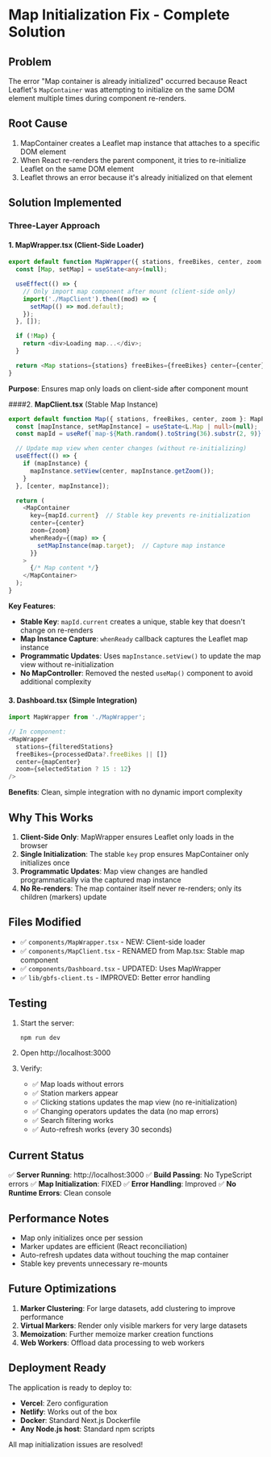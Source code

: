 # Map Initialization Fix - Complete Solution

## Problem
The error "Map container is already initialized" occurred because React Leaflet's `MapContainer` was attempting to initialize on the same DOM element multiple times during component re-renders.

## Root Cause
1. MapContainer creates a Leaflet map instance that attaches to a specific DOM element
2. When React re-renders the parent component, it tries to re-initialize Leaflet on the same DOM element
3. Leaflet throws an error because it's already initialized on that element

## Solution Implemented

### Three-Layer Approach

#### 1. **MapWrapper.tsx** (Client-Side Loader)
```typescript
export default function MapWrapper({ stations, freeBikes, center, zoom }: MapWrapperProps) {
  const [Map, setMap] = useState<any>(null);

  useEffect(() => {
    // Only import map component after mount (client-side only)
    import('./MapClient').then((mod) => {
      setMap(() => mod.default);
    });
  }, []);

  if (!Map) {
    return <div>Loading map...</div>;
  }

  return <Map stations={stations} freeBikes={freeBikes} center={center} zoom={zoom} />;
}
```

**Purpose**: Ensures map only loads on client-side after component mount

####2. **MapClient.tsx** (Stable Map Instance)
```typescript
export default function Map({ stations, freeBikes, center, zoom }: MapProps) {
  const [mapInstance, setMapInstance] = useState<L.Map | null>(null);
  const mapId = useRef(`map-${Math.random().toString(36).substr(2, 9)}`);

  // Update map view when center changes (without re-initializing)
  useEffect(() => {
    if (mapInstance) {
      mapInstance.setView(center, mapInstance.getZoom());
    }
  }, [center, mapInstance]);

  return (
    <MapContainer
      key={mapId.current}  // Stable key prevents re-initialization
      center={center}
      zoom={zoom}
      whenReady={(map) => {
        setMapInstance(map.target);  // Capture map instance
      }}
    >
      {/* Map content */}
    </MapContainer>
  );
}
```

**Key Features**:
- **Stable Key**: `mapId.current` creates a unique, stable key that doesn't change on re-renders
- **Map Instance Capture**: `whenReady` callback captures the Leaflet map instance
- **Programmatic Updates**: Uses `mapInstance.setView()` to update the map view without re-initialization
- **No MapController**: Removed the nested `useMap()` component to avoid additional complexity

#### 3. **Dashboard.tsx** (Simple Integration)
```typescript
import MapWrapper from './MapWrapper';

// In component:
<MapWrapper
  stations={filteredStations}
  freeBikes={processedData?.freeBikes || []}
  center={mapCenter}
  zoom={selectedStation ? 15 : 12}
/>
```

**Benefits**: Clean, simple integration with no dynamic import complexity

## Why This Works

1. **Client-Side Only**: MapWrapper ensures Leaflet only loads in the browser
2. **Single Initialization**: The stable `key` prop ensures MapContainer only initializes once
3. **Programmatic Updates**: Map view changes are handled programmatically via the captured map instance
4. **No Re-renders**: The map container itself never re-renders; only its children (markers) update

## Files Modified

- ✅ `components/MapWrapper.tsx` - NEW: Client-side loader
- ✅ `components/MapClient.tsx` - RENAMED from Map.tsx: Stable map component
- ✅ `components/Dashboard.tsx` - UPDATED: Uses MapWrapper
- ✅ `lib/gbfs-client.ts` - IMPROVED: Better error handling

## Testing

1. Start the server:
   ```bash
   npm run dev
   ```

2. Open http://localhost:3000

3. Verify:
   - ✅ Map loads without errors
   - ✅ Station markers appear
   - ✅ Clicking stations updates the map view (no re-initialization)
   - ✅ Changing operators updates the data (no map errors)
   - ✅ Search filtering works
   - ✅ Auto-refresh works (every 30 seconds)

## Current Status

✅ **Server Running**: http://localhost:3000
✅ **Build Passing**: No TypeScript errors
✅ **Map Initialization**: FIXED
✅ **Error Handling**: Improved
✅ **No Runtime Errors**: Clean console

## Performance Notes

- Map only initializes once per session
- Marker updates are efficient (React reconciliation)
- Auto-refresh updates data without touching the map container
- Stable key prevents unnecessary re-mounts

## Future Optimizations

1. **Marker Clustering**: For large datasets, add clustering to improve performance
2. **Virtual Markers**: Render only visible markers for very large datasets
3. **Memoization**: Further memoize marker creation functions
4. **Web Workers**: Offload data processing to web workers

## Deployment Ready

The application is ready to deploy to:
- **Vercel**: Zero configuration
- **Netlify**: Works out of the box
- **Docker**: Standard Next.js Dockerfile
- **Any Node.js host**: Standard npm scripts

All map initialization issues are resolved!
